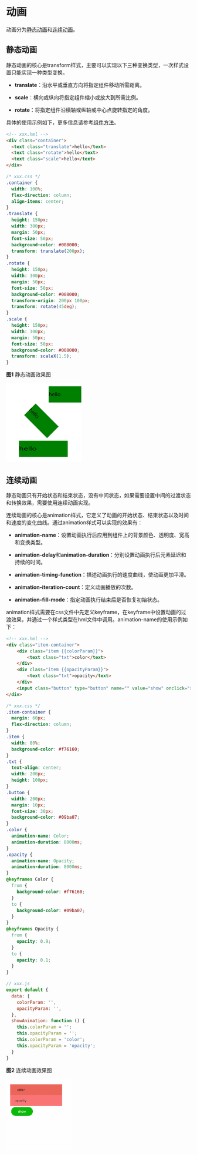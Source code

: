 # 动画

动画分为[静态动画](#静态动画)和[连续动画](#连续动画)。


## 静态动画

静态动画的核心是transform样式，主要可以实现以下三种变换类型，一次样式设置只能实现一种类型变换。

- **translate**：沿水平或垂直方向将指定组件移动所需距离。

- **scale**：横向或纵向将指定组件缩小或放大到所需比例。

- **rotate**：将指定组件沿横轴或纵轴或中心点旋转指定的角度。

具体的使用示例如下，更多信息请参考[组件方法](../reference/arkui-js/js-components-common-methods.md)。

```html
<!-- xxx.hml -->
<div class="container">
  <text class="translate">hello</text>
  <text class="rotate">hello</text>
  <text class="scale">hello</text>
</div>
```

```css
/* xxx.css */
.container {
  width: 100%;
  flex-direction: column;
  align-items: center;
}
.translate {
  height: 150px;
  width: 300px;
  margin: 50px;
  font-size: 50px;
  background-color: #008000;
  transform: translate(200px);
}
.rotate {
  height: 150px;
  width: 300px;
  margin: 50px;
  font-size: 50px;
  background-color: #008000;
  transform-origin: 200px 100px;
  transform: rotate(45deg);
}
.scale {
  height: 150px;
  width: 300px;
  margin: 50px;
  font-size: 50px;
  background-color: #008000;
  transform: scaleX(1.5);
}
```


**图1** 静态动画效果图

![zh-cn_image_0000001071134933](figures/zh-cn_image_0000001071134933.png)


## 连续动画

静态动画只有开始状态和结束状态，没有中间状态，如果需要设置中间的过渡状态和转换效果，需要使用连续动画实现。

连续动画的核心是animation样式，它定义了动画的开始状态、结束状态以及时间和速度的变化曲线。通过animation样式可以实现的效果有：

- **animation-name**：设置动画执行后应用到组件上的背景颜色、透明度、宽高和变换类型。

- **animation-delay**和**animation-duration**：分别设置动画执行后元素延迟和持续的时间。

- **animation-timing-function**：描述动画执行的速度曲线，使动画更加平滑。

- **animation-iteration-count**：定义动画播放的次数。

- **animation-fill-mode**：指定动画执行结束后是否恢复初始状态。

animation样式需要在css文件中先定义keyframe，在keyframe中设置动画的过渡效果，并通过一个样式类型在hml文件中调用。animation-name的使用示例如下：

```html
<!-- xxx.hml -->
<div class="item-container">
    <div class="item {{colorParam}}">
        <text class="txt">color</text>
    </div>
    <div class="item {{opacityParam}}">
        <text class="txt">opacity</text>
    </div>
    <input class="button" type="button" name="" value="show" onclick="showAnimation"/>
</div>
```

```css
/* xxx.css */
.item-container {
  margin: 60px;
  flex-direction: column;
}
.item {
  width: 80%;
  background-color: #f76160;
}
.txt {
  text-align: center;
  width: 200px;
  height: 100px;
}
.button {
  width: 200px;
  margin: 10px;
  font-size: 30px;
  background-color: #09ba07;
}
.color {
  animation-name: Color;
  animation-duration: 8000ms;
}
.opacity {
  animation-name: Opacity;
  animation-duration: 8000ms;
}
@keyframes Color {
  from {
    background-color: #f76160;
  }
  to {
    background-color: #09ba07;
  }
}
@keyframes Opacity {
  from {
    opacity: 0.9;
  }
  to {
    opacity: 0.1;
  }
}
```

```js
// xxx.js
export default {
  data: {
    colorParam: '',
    opacityParam: '',
  },
  showAnimation: function () {
    this.colorParam = '';
    this.opacityParam = '';
    this.colorParam = 'color';
    this.opacityParam = 'opacity';
  }
}
```

**图2** 连续动画效果图

![zh-cn_image_0000001063148757](figures/zh-cn_image_0000001063148757.gif)
